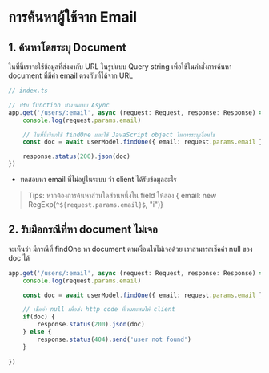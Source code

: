 # การค้นหาผู้ใช้จาก Email

## 1. ค้นหาโดยระบุ Document 

ในที่นี้เราจะใช้ข้อมูลที่ส่งมากับ URL ในรูปแบบ Query string เพื่อใช้ในคำสั่งการค้นหา document ที่มีค่า email ตรงกับที่ได้จาก URL

```ts
// index.ts

// ปรับ function ทำงานแบบ Async
app.get('/users/:email', async (request: Request, response: Response) => {
    console.log(request.params.email)

    // ในที่นี้เรียกใช้ findOne และใช้ JavaScript object ในการระบุเงื่อนไข
    const doc = await userModel.findOne({ email: request.params.email })

    response.status(200).json(doc)
})
```

- ทดสอบหา email ที่ไม่อยู่ในระบบ ว่า client ได้รับข้อมูลอะไร

> Tips: หากต้องการค้นหาส่วนใดส่วนหนึ่งใน field ให้ลอง { email: new RegExp(`^${request.params.email}$`, "i")}

## 2. รับมือกรณีที่หา document ไม่เจอ

จะเห็นว่า มีกรณีที่ findOne หา document ตามเงื่อนไขไม่เจอด้วย เราสามารถเช็คค่า null ของ doc ได้

```ts
app.get('/users/:email', async (request: Request, response: Response) => {
    console.log(request.params.email)

    const doc = await userModel.findOne({ email: request.params.email })

    // เช็คค่า null เพื่อส่ง http code ที่เหมาะสมให้ client
    if(doc) {
        response.status(200).json(doc)
    } else {
        response.status(404).send('user not found')
    }
    
})

```

